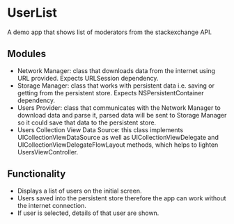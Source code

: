 # UserList
A demo app that shows list of moderators from the stackexchange API.

## Modules
- Network Manager: class that downloads data from the internet using URL provided. Expects URLSession dependency.
- Storage Manager: class that works with persistent data i.e. saving or getting from the persistent store. Expects NSPersistentContainer dependency.
- Users Provider: class that communicates with the Network Manager to download data and parse it, parsed data will be sent to Storage Manager so it could save that data to the persistent store.
- Users Collection View Data Source: this class implements UICollectionViewDataSource as well as UICollectionViewDelegate and UICollectionViewDelegateFlowLayout methods, which helps to lighten UsersViewController.

## Functionality
- Displays a list of users on the initial screen.
- Users saved into the persistent store therefore the app can work without the internet connection.
- If user is selected, details of that user are shown.
